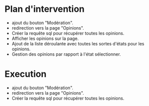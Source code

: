 # Plan d'intervention
- ajout du bouton "Modération".
- redirection vers la page "Opinions".
- Créer la requête sql pour récupérer toutes les opinions.
- Afficher les opinions sur la page.
- Ajout de la liste déroulante avec toutes les sortes d'états pour les opinions.
- Gestion des opinions par rapport à l'état sélectionner.

# Execution
- ajout du bouton "Modération".
- redirection vers la page "Opinions".
- Créer la requête sql pour récupérer toutes les opinions.